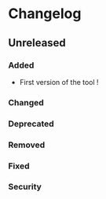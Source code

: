 # Changelog

## Unreleased

### Added
- First version of the tool !

### Changed

### Deprecated

### Removed

### Fixed

### Security

